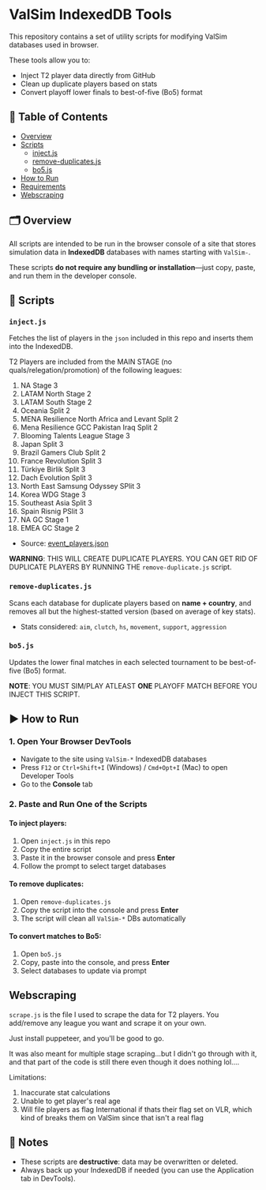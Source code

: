 # ValSim IndexedDB Tools

This repository contains a set of utility scripts for modifying ValSim databases used in browser.

These tools allow you to:
- Inject T2 player data directly from GitHub
- Clean up duplicate players based on stats
- Convert playoff lower finals to best-of-five (Bo5) format

## 🧠 Table of Contents

- [Overview](#overview)
- [Scripts](#scripts)
  - [inject.js](#injectjs)
  - [remove-duplicates.js](#remove-duplicatesjs)
  - [bo5.js](#bo5js)
- [How to Run](#how-to-run)
- [Requirements](#requirements)
- [Webscraping](#webscraping)

## 🗂 Overview

All scripts are intended to be run in the browser console of a site that stores simulation data in **IndexedDB** databases with names starting with `ValSim-`.

These scripts **do not require any bundling or installation**—just copy, paste, and run them in the developer console.


## 📜 Scripts

### `inject.js`
Fetches the list of players in the `json` included in this repo and inserts them into the IndexedDB. 

T2 Players are included from the MAIN STAGE (no quals/relegation/promotion) of the following leagues:
1. NA Stage 3
2. LATAM North Stage 2
3. LATAM South Stage 2
4. Oceania Split 2
5. MENA Resilience North Africa and Levant Split 2
6. Mena Resilience GCC Pakistan Iraq Split 2
7. Blooming Talents League Stage 3
8. Japan Split 3
9. Brazil Gamers Club Split 2
10. France Revolution Split 3
11. Türkiye Birlik Split 3
12. Dach Evolution Split 3
13. North East Samsung Odyssey SPlit 3
14. Korea WDG Stage 3
15. Southeast Asia Split 3
16. Spain Risnig PSlit 3
17. NA GC Stage 1
18. EMEA GC Stage 2

- Source: [event_players.json](https://github.com/yukkymukky/valsim-t2-players/blob/main/event_players.json)

**WARNING**: THIS WILL CREATE DUPLICATE PLAYERS. YOU CAN GET RID OF DUPLICATE PLAYERS BY RUNNING THE `remove-duplicate.js` script.


### `remove-duplicates.js`
Scans each database for duplicate players based on **name + country**, and removes all but the highest-statted version (based on average of key stats).

- Stats considered: `aim`, `clutch`, `hs`, `movement`, `support`, `aggression`


### `bo5.js`
Updates the lower final matches in each selected tournament to be best-of-five (Bo5) format.

**NOTE**: YOU MUST SIM/PLAY ATLEAST **ONE** PLAYOFF MATCH BEFORE YOU INJECT THIS SCRIPT.

## ▶️ How to Run

### 1. Open Your Browser DevTools
- Navigate to the site using `ValSim-*` IndexedDB databases
- Press `F12` or `Ctrl+Shift+I` (Windows) / `Cmd+Opt+I` (Mac) to open Developer Tools
- Go to the **Console** tab

### 2. Paste and Run One of the Scripts

#### To inject players:
1. Open `inject.js` in this repo
2. Copy the entire script
3. Paste it in the browser console and press **Enter**
4. Follow the prompt to select target databases

#### To remove duplicates:
1. Open `remove-duplicates.js`
2. Copy the script into the console and press **Enter**
3. The script will clean all `ValSim-*` DBs automatically

#### To convert matches to Bo5:
1. Open `bo5.js`
2. Copy, paste into the console, and press **Enter**
3. Select databases to update via prompt

## Webscraping

`scrape.js` is the file I used to scrape the data for T2 players. You add/remove any league you want and scrape it on your own. 

Just install puppeteer, and you'll be good to go.

It was also meant for multiple stage scraping...but I didn't go through with it, and that part of the code is still there even though it does nothing lol....

Limitations:
1. Inaccurate stat calculations
2. Unable to get player's real age
3. Will file players as flag International if thats their flag set on VLR, which kind of breaks them on ValSim since that isn't a real flag

## 🧼 Notes

- These scripts are **destructive**: data may be overwritten or deleted.
- Always back up your IndexedDB if needed (you can use the Application tab in DevTools).
